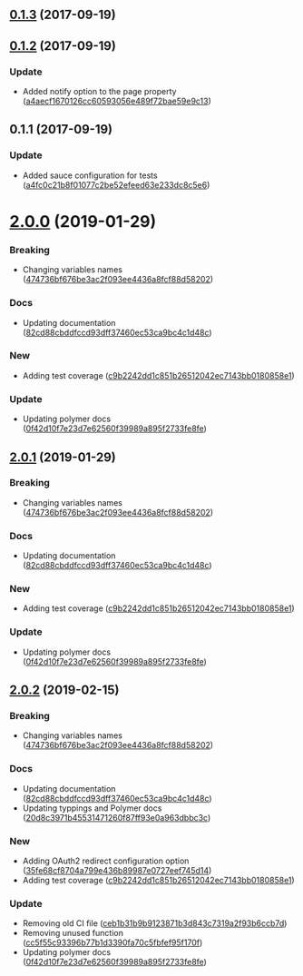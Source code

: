 <a name="0.1.3"></a>
## [0.1.3](https://github.com/advanced-rest-client/arc-request-settings-panel/compare/0.1.2...0.1.3) (2017-09-19)




<a name="0.1.2"></a>
## [0.1.2](https://github.com/advanced-rest-client/arc-request-settings-panel/compare/0.1.1...0.1.2) (2017-09-19)


### Update

* Added notify option to the page property ([a4aecf1670126cc60593056e489f72bae59e9c13](https://github.com/advanced-rest-client/arc-request-settings-panel/commit/a4aecf1670126cc60593056e489f72bae59e9c13))



<a name="0.1.1"></a>
## 0.1.1 (2017-09-19)


### Update

* Added sauce configuration for tests ([a4fc0c21b8f01077c2be52efeed63e233dc8c5e6](https://github.com/advanced-rest-client/arc-request-settings-panel/commit/a4fc0c21b8f01077c2be52efeed63e233dc8c5e6))



# [2.0.0](https://github.com/advanced-rest-client/arc-request-settings-panel/compare/0.1.2...2.0.0) (2019-01-29)


### Breaking

* Changing variables names ([474736bf676be3ac2f093ee4436a8fcf88d58202](https://github.com/advanced-rest-client/arc-request-settings-panel/commit/474736bf676be3ac2f093ee4436a8fcf88d58202))

### Docs

* Updating documentation ([82cd88cbddfccd93dff37460ec53ca9bc4c1d48c](https://github.com/advanced-rest-client/arc-request-settings-panel/commit/82cd88cbddfccd93dff37460ec53ca9bc4c1d48c))

### New

* Adding test coverage ([c9b2242dd1c851b26512042ec7143bb0180858e1](https://github.com/advanced-rest-client/arc-request-settings-panel/commit/c9b2242dd1c851b26512042ec7143bb0180858e1))

### Update

* Updating polymer docs ([0f42d10f7e23d7e62560f39989a895f2733fe8fe](https://github.com/advanced-rest-client/arc-request-settings-panel/commit/0f42d10f7e23d7e62560f39989a895f2733fe8fe))



## [2.0.1](https://github.com/advanced-rest-client/arc-request-settings-panel/compare/0.1.2...2.0.1) (2019-01-29)


### Breaking

* Changing variables names ([474736bf676be3ac2f093ee4436a8fcf88d58202](https://github.com/advanced-rest-client/arc-request-settings-panel/commit/474736bf676be3ac2f093ee4436a8fcf88d58202))

### Docs

* Updating documentation ([82cd88cbddfccd93dff37460ec53ca9bc4c1d48c](https://github.com/advanced-rest-client/arc-request-settings-panel/commit/82cd88cbddfccd93dff37460ec53ca9bc4c1d48c))

### New

* Adding test coverage ([c9b2242dd1c851b26512042ec7143bb0180858e1](https://github.com/advanced-rest-client/arc-request-settings-panel/commit/c9b2242dd1c851b26512042ec7143bb0180858e1))

### Update

* Updating polymer docs ([0f42d10f7e23d7e62560f39989a895f2733fe8fe](https://github.com/advanced-rest-client/arc-request-settings-panel/commit/0f42d10f7e23d7e62560f39989a895f2733fe8fe))



## [2.0.2](https://github.com/advanced-rest-client/arc-request-settings-panel/compare/0.1.2...2.0.2) (2019-02-15)


### Breaking

* Changing variables names ([474736bf676be3ac2f093ee4436a8fcf88d58202](https://github.com/advanced-rest-client/arc-request-settings-panel/commit/474736bf676be3ac2f093ee4436a8fcf88d58202))

### Docs

* Updating documentation ([82cd88cbddfccd93dff37460ec53ca9bc4c1d48c](https://github.com/advanced-rest-client/arc-request-settings-panel/commit/82cd88cbddfccd93dff37460ec53ca9bc4c1d48c))
* Updating typpings and Polymer docs ([20d8c3971b45531471260f87ff93e0a963dbbc3c](https://github.com/advanced-rest-client/arc-request-settings-panel/commit/20d8c3971b45531471260f87ff93e0a963dbbc3c))

### New

* Adding OAuth2 redirect configuration option ([35fe68cf8704a799e436b89987e0727eef745d14](https://github.com/advanced-rest-client/arc-request-settings-panel/commit/35fe68cf8704a799e436b89987e0727eef745d14))
* Adding test coverage ([c9b2242dd1c851b26512042ec7143bb0180858e1](https://github.com/advanced-rest-client/arc-request-settings-panel/commit/c9b2242dd1c851b26512042ec7143bb0180858e1))

### Update

* Removing old CI file ([ceb1b31b9b9123871b3d843c7319a2f93b6ccb7d](https://github.com/advanced-rest-client/arc-request-settings-panel/commit/ceb1b31b9b9123871b3d843c7319a2f93b6ccb7d))
* Removing unused function ([cc5f55c93396b77b1d3390fa70c5fbfef95f170f](https://github.com/advanced-rest-client/arc-request-settings-panel/commit/cc5f55c93396b77b1d3390fa70c5fbfef95f170f))
* Updating polymer docs ([0f42d10f7e23d7e62560f39989a895f2733fe8fe](https://github.com/advanced-rest-client/arc-request-settings-panel/commit/0f42d10f7e23d7e62560f39989a895f2733fe8fe))



